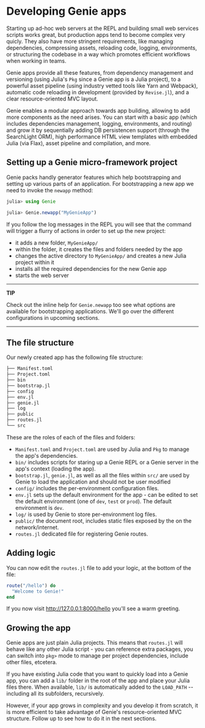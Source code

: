 # Developing Genie apps

Starting up ad-hoc web servers at the REPL and building small web services scripts works great, but production apps tend to become complex very quicly. They also have more stringent requirements, like managing dependencies, compressing assets, reloading code, logging, environments, or structuring the codebase in a way which promotes efficient workflows when working in teams.

Genie apps provide all these features, from dependency management and versioning (using Julia's `Pkg` since a Genie app is a Julia project), to a powerful asset pipeline (using industry vetted tools like Yarn and Webpack), automatic code reloading in development (provided by `Revise.jl`), and a clear resource-oriented MVC layout.

Genie enables a modular approach towards app building, allowing to add more components as the need arises. You can start with a basic app (which includes dependencies management, logging, environments, and routing) and grow it by sequentially adding DB persistencen support (through the SearchLight ORM), high performance HTML view templates with embedded Julia (via Flax), asset pipeline and compilation, and more.

## Setting up a Genie micro-framework project

Genie packs handly generator features which help bootstrapping and setting up various parts of an application. For bootstrapping a new app we need to invoke the `newapp` method:

```julia
julia> using Genie

julia> Genie.newapp("MyGenieApp")
```

If you follow the log messages in the REPL you will see that the command will trigger a flurry of actions in order to set up the new project:

- it adds a new folder, `MyGenieApp/`
- within the folder, it creates the files and folders needed by the app
- changes the active directory to `MyGenieApp/` and creates a new Julia project within it
- installs all the required dependencies for the new Genie app
- starts the web server

---
**TIP**

Check out the inline help for `Genie.newapp` too see what options are available for bootstrapping applications.
We'll go over the different configurations in upcoming sections.

---

## The file structure

Our newly created app has the following file structure:

```julia
├── Manifest.toml
├── Project.toml
├── bin
├── bootstrap.jl
├── config
├── env.jl
├── genie.jl
├── log
├── public
├── routes.jl
└── src
```

These are the roles of each of the files and folders:

- `Manifest.toml` and `Project.toml` are used by Julia and `Pkg` to manage the app's dependencies.
- `bin/` includes scripts for staring up a Genie REPL or a Genie server in the app's context (loading the app).
- `bootstrap.jl`, `genie.jl`, as well as all the files within `src/` are used by Genie to load the application and should not be user modified
- `config/` includes the per-environment configuration files.
- `env.jl` sets up the default environment for the app - can be edited to set the default environment (one of `dev`, `test` or `prod`). The default environment is `dev`.
- `log/` is used by Genie to store per-environment log files.
- `public/` the document root, includes static files exposed by the on the network/internet.
- `routes.jl` dedicated file for registering Genie routes.

## Adding logic

You can now edit the `routes.jl` file to add your logic, at the bottom of the file:

```julia
route("/hello") do
  "Welcome to Genie!"
end
```

If you now visit <http://127.0.0.1:8000/hello> you'll see a warm greeting.

## Growing the app

Genie apps are just plain Julia projects. This means that `routes.jl` will behave like any other Julia script - you can reference extra packages, you can switch into `pkg>` mode to manage per project dependencies, include other files, etcetera.

If you have existing Julia code that you want to quickly load into a Genie app, you can add a `lib/` folder in the root of the app and place your Julia files there. When available, `lib/` is automatically added to the `LOAD_PATH` -- including all its subfolders, recursively.

However, if your app grows in complexity and you develop it from scratch, it is more efficient to take advantage of Genie's resource-oriented MVC structure. Follow up to see how to do it in the next sections.
